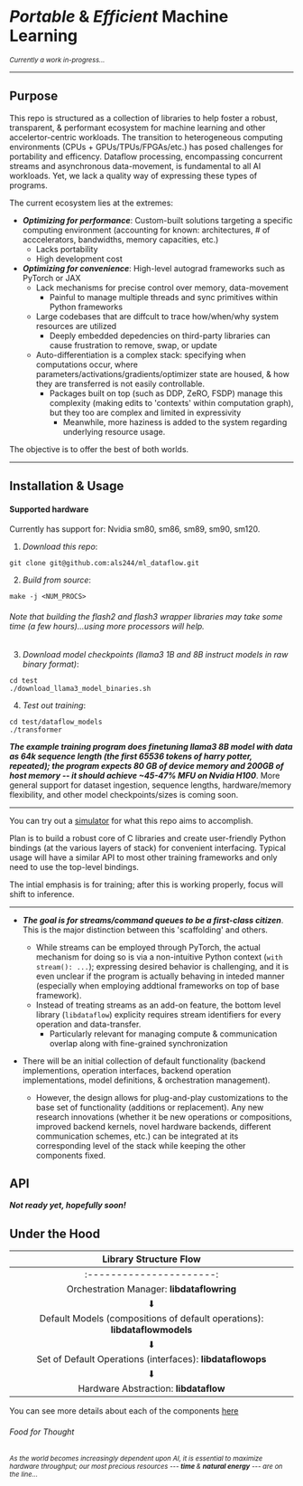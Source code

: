 # *Portable* & *Efficient* Machine Learning

<sup><em>Currently a work in-progress... </em></sup>

-----

## Purpose

This repo is structured as a collection of libraries to help foster a robust, transparent, & performant ecosystem for machine learning and other accelertor-centric workloads. The transition to heterogeneous computing environments (CPUs + GPUs/TPUs/FPGAs/etc.) has posed challenges for portability and efficency. Dataflow processing, encompassing concurrent streams and asynchronous data-movement, is fundamental to all AI workloads. Yet, we lack a quality way of expressing these types of programs. 

The current ecosystem lies at the extremes:
- ***Optimizing for performance***: Custom-built solutions targeting a specific computing environment (accounting for known: architectures, # of acccelerators, bandwidths, memory capacities, etc.)
    - Lacks portability
    - High development cost
- ***Optimizing for convenience***: High-level autograd frameworks such as PyTorch or JAX
    - Lack mechanisms for precise control over memory, data-movement
        - Painful to manage multiple threads and sync primitives within Python frameworks
    - Large codebases that are diffcult to trace how/when/why system resources are utilized
        - Deeply embedded depedencies on third-party libraries can cause frustration to remove, swap, or update
    - Auto-differentiation is a complex stack: specifying when computations occur, where parameters/activations/gradients/optimizer state are housed, & how they are transferred is not easily controllable. 
        - Packages built on top (such as DDP, ZeRO, FSDP) manage this complexity (making edits to 'contexts' within computation graph), but they too are complex and limited in expressivity
            - Meanwhile, more haziness is added to the system regarding underlying resource usage.
    

The objective is to offer the best of both worlds. 

-----

## Installation & Usage

#### Supported hardware

Currently has support for: Nvidia sm80, sm86, sm89, sm90, sm120. 

1. *Download this repo*: 

```console
git clone git@github.com:als244/ml_dataflow.git
```

2. *Build from source*:

```console
make -j <NUM_PROCS>
```

###### Note that building the flash2 and flash3 wrapper libraries may take some time (a few hours)...using more processors will help. 

3. *Download model checkpoints (llama3 1B and 8B instruct models in raw binary format)*:

```console
cd test
./download_llama3_model_binaries.sh
```

4. *Test out training*:

```console
cd test/dataflow_models
./transformer
```

***The example training program does finetuning llama3 8B model with data as 64k sequence length (the first 65536 tokens of harry potter, repeated); the program expects 80 GB of device memory and 200GB of host memory -- it should achieve ~45-47% MFU on Nvidia H100***. More general support for dataset ingestion, sequence lengths, hardware/memory flexibility, and other model checkpoints/sizes is coming soon.

----

You can try out a [simulator](https://dataflowsim.sunshein.net) for what this repo aims to accomplish.

Plan is to build a robust core of C libraries and create user-friendly Python bindings (at the various layers of stack) for convenient interfacing. Typical usage will have a similar API to most other training frameworks and only need to use the top-level bindings. 

The intial emphasis is for training; after this is working properly, focus will shift to inference. 

----

- ***The goal is for streams/command queues to be a first-class citizen***. This is the major distinction between this 'scaffolding' and others. 
    - While streams can be employed through PyTorch, the actual mechanism for doing so is via a non-intuitive Python context (`with stream(): ...`); expressing desired behavior is challenging, and it is even unclear if the program is actually behaving in inteded manner (especially when employing addtional frameworks on top of base framework). 
    - Instead of treating streams as an add-on feature, the bottom level library (`libdataflow`) explicity requires stream identifiers for every operation and data-transfer.
        - Particularly relevant for managing compute & communication overlap along with fine-grained synchronization

- There will be an initial collection of default functionality (backend implementions, operation interfaces, backend operation implementations, model definitions, & orchestration management). 
    - However, the design allows for plug-and-play customizations to the base set of functionality (additions or replacement). Any new research innovations (whether it be new operations or compositions, improved backend kernels, novel hardware backends, different communication schemes, etc.) can be integrated at its corresponding level of the stack while keeping the other components fixed. 


## API


***Not ready yet, hopefully soon!***


## Under the Hood

| Library Structure Flow   |
| :----------------------: |
| :----------------------: |
| Orchestration Manager: **libdataflowring** |
| &#11015;                 |
| Default Models (compositions of default operations): **libdataflowmodels** |
| &#11015;                 |
| Set of Default Operations (interfaces): **libdataflowops** |
| &#11015;                 |
| Hardware Abstraction: **libdataflow** |


You can see more details about each of the components [here](docs/library_details.md)

###### Food for Thought

<sup><em> As the world becomes increasingly dependent upon AI, it is essential to maximize hardware throughput; our most precious resources --- <b> time </b> & <b>natural energy</b> --- are on the line...</em></b></sup>
